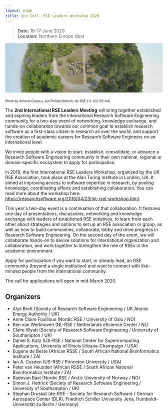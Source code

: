 ```yaml
---
layout: page
title: 2nd Intl. RSE Leaders Workshop 2020
---
```


> **Date:** 16-17 June 2020  
> **Location:** Northern Europe (tba)

![Edited group photo from the deRSE19 conference.](./img/derse.png)

<span style="font-size:x-small">Photo by Antonia Cozacu, Jan Philipp Dietrich, de-RSE e.V. (CC BY 4.0).</span>

The **2nd International RSE Leaders Meeting** will bring together established and aspiring leaders from the 
international Research Software Engineering community for a two-day event of networking, knowledge exchange, 
and hands-on collaboration towards our common goal to establish research software as a first-class citizen in 
research all over the world, and support the creation of academic careers for Research Software Engineers on 
an international level.

We invite people with a vision to start, establish, consolidate, or advance a Research Software Engineering 
community in their own national, regional or domain-specific ecosystem to apply for participation.

In 2018, the first International RSE Leaders Workshop, organized by the UK RSE Association, took place at 
the Alan Turing Institute in London, UK.
It aimed at improving access to software expertise in research, by pooling knowledge, coordinating efforts 
and establishing collaboration.
You can read more about the workshop here: <https://researchsoftware.org/2018/04/23/int-rsel-workshop.html>.


This year's two-day event is a continuation of that collaboration.
It features one day of presentations, discussions, networking and knowledge exchange with leaders of 
established RSE initiatives, to learn from each other about strategies and options to set up an RSE 
association or group, as well as how to build communities, collaborate, lobby and drive progress in 
Research Software Engineering.
On the second day of the event, we will collaborate hands-on to devise solutions for international 
organization and collaboration, and work together to strengthen the role of RSEs in the academic environment.

Apply for participation if you want to start, or already lead, an RSE community (beyond a single institution) 
and want to connect with like-minded people from the international community.

The call for applications will open in mid-March 2020.

## Organizers

- Alys Brett (Society of Research Software Engineering / UK Atomic Energy Authority / UK)
- Anne Claire Fouilloux (Nordic RSE / University of Oslo / NO)
- Ben van Werkhoven (NL-RSE / Netherlands eScience Center / NL)
- Claire Wyatt (Society of Research Software Engineering / University of Southampton / UK)
- Daniel S. Katz (US-RSE / National Center for Supercomputing Applications, University of Illinois Urbana-Champaign / USA)
- Eugene de Beste (African RSSE / South African National Bioinformatics Institute / ZA)
- Ian A. Cosden (US-RSE / Princeton University / USA)
- Peter van Heusden (African RSSE / South African National Bioinformatics Institute / ZA)
- Radovan Bast (Nordic RSE / Arctic University of Norway / NO)
- Simon J. Hettrick (Society of Research Software Engineering / University of Southampton / UK)
- Stephan Druskat (de-RSE - Society for Research Software / German Aerospace Center (DLR), Friedrich Schiller University Jena, Humboldt-Universität zu Berlin / Germany)